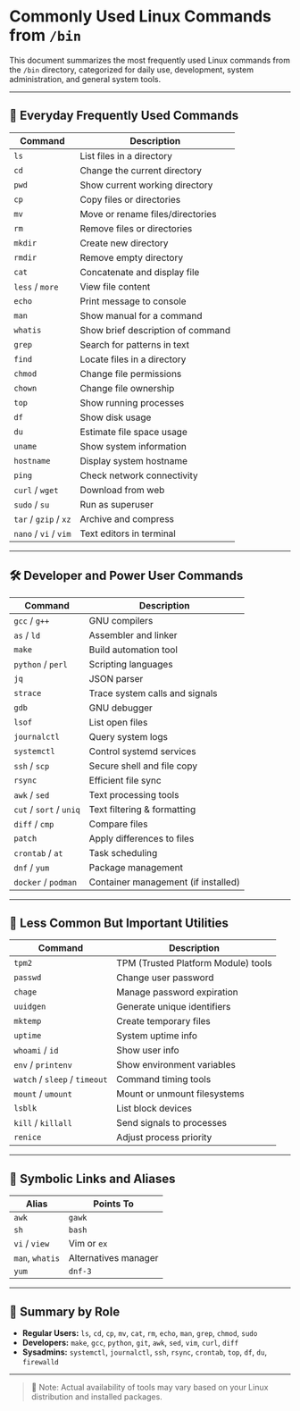 # Commonly Used Linux Commands from `/bin`

This document summarizes the most frequently used Linux commands from the `/bin` directory, categorized for daily use, development, system administration, and general system tools.

---

## 🔧 Everyday Frequently Used Commands

| Command     | Description                        |
|-------------|------------------------------------|
| `ls`        | List files in a directory          |
| `cd`        | Change the current directory       |
| `pwd`       | Show current working directory     |
| `cp`        | Copy files or directories          |
| `mv`        | Move or rename files/directories   |
| `rm`        | Remove files or directories        |
| `mkdir`     | Create new directory               |
| `rmdir`     | Remove empty directory             |
| `cat`       | Concatenate and display file       |
| `less` / `more` | View file content             |
| `echo`      | Print message to console           |
| `man`       | Show manual for a command          |
| `whatis`    | Show brief description of command  |
| `grep`      | Search for patterns in text        |
| `find`      | Locate files in a directory        |
| `chmod`     | Change file permissions            |
| `chown`     | Change file ownership              |
| `top`       | Show running processes             |
| `df`        | Show disk usage                    |
| `du`        | Estimate file space usage          |
| `uname`     | Show system information            |
| `hostname`  | Display system hostname            |
| `ping`      | Check network connectivity         |
| `curl` / `wget` | Download from web             |
| `sudo` / `su` | Run as superuser                |
| `tar` / `gzip` / `xz` | Archive and compress   |
| `nano` / `vi` / `vim` | Text editors in terminal|

---

## 🛠️ Developer and Power User Commands

| Command       | Description                                |
|----------------|--------------------------------------------|
| `gcc` / `g++`  | GNU compilers                              |
| `as` / `ld`    | Assembler and linker                       |
| `make`         | Build automation tool                      |
| `python` / `perl` | Scripting languages                    |
| `jq`           | JSON parser                                |
| `strace`       | Trace system calls and signals             |
| `gdb`          | GNU debugger                              |
| `lsof`         | List open files                            |
| `journalctl`   | Query system logs                          |
| `systemctl`    | Control systemd services                   |
| `ssh` / `scp`  | Secure shell and file copy                 |
| `rsync`        | Efficient file sync                        |
| `awk` / `sed`  | Text processing tools                      |
| `cut` / `sort` / `uniq` | Text filtering & formatting     |
| `diff` / `cmp` | Compare files                              |
| `patch`        | Apply differences to files                 |
| `crontab` / `at` | Task scheduling                         |
| `dnf` / `yum`  | Package management                         |
| `docker` / `podman` | Container management (if installed)  |

---

## 🧠 Less Common But Important Utilities

| Command          | Description                               |
|------------------|-------------------------------------------|
| `tpm2`           | TPM (Trusted Platform Module) tools       |
| `passwd`         | Change user password                      |
| `chage`          | Manage password expiration                |
| `uuidgen`        | Generate unique identifiers               |
| `mktemp`         | Create temporary files                    |
| `uptime`         | System uptime info                        |
| `whoami` / `id`  | Show user info                            |
| `env` / `printenv` | Show environment variables              |
| `watch` / `sleep` / `timeout` | Command timing tools         |
| `mount` / `umount` | Mount or unmount filesystems           |
| `lsblk`          | List block devices                        |
| `kill` / `killall` | Send signals to processes               |
| `renice`         | Adjust process priority                   |

---

## 🔁 Symbolic Links and Aliases

| Alias          | Points To             |
|----------------|-----------------------|
| `awk`          | `gawk`                |
| `sh`           | `bash`                |
| `vi` / `view`  | Vim or `ex`           |
| `man`, `whatis`| Alternatives manager  |
| `yum`          | `dnf-3`               |

---

## 🏁 Summary by Role

- **Regular Users:** `ls`, `cd`, `cp`, `mv`, `cat`, `rm`, `echo`, `man`, `grep`, `chmod`, `sudo`
- **Developers:** `make`, `gcc`, `python`, `git`, `awk`, `sed`, `vim`, `curl`, `diff`
- **Sysadmins:** `systemctl`, `journalctl`, `ssh`, `rsync`, `crontab`, `top`, `df`, `du`, `firewalld`

---

> 📌 Note: Actual availability of tools may vary based on your Linux distribution and installed packages.
